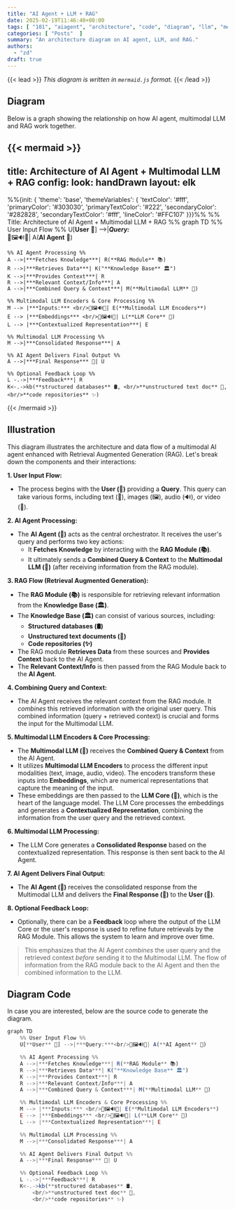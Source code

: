 ```yaml
---
title: "AI Agent + LLM + RAG"
date: 2025-02-19T11:46:40+08:00
tags: [ "101", "aiagent", "architecture", "code", "diagram", "llm", "mermaid", "rag" ]
categories: [ "Posts"  ]
summary: "An architecture diagram on AI agent, LLM, and RAG."
authors:
  - "zd"
draft: true
---
```

{{< lead >}}
*This diagram is written in `mermaid.js` format.*
{{< /lead >}}

## Diagram

Below is a graph showing the relationship on how AI agent, multimodal LLM and RAG work together.

{{< mermaid >}}
---
title: Architecture of AI Agent + Multimodal LLM + RAG
config:
  look: handDrawn
  layout: elk
---
%%{init: {
    'theme': 'base',
    'themeVariables': {
      'textColor': '#fff',
      'primaryColor': '#303030',
      'primaryTextColor': '#222',
      'secondaryColor': '#282828',
      'secondaryTextColor': '#fff',
      'lineColor': '#FFC107'
    }}}%%
%% Title: Architecture of AI Agent + Multimodal LLM + RAG %%
graph TD
    %% User Input Flow %%
    U[**User** 👤] -->|***Query:***<br/>📝🖼️🔊🎥| A(**AI Agent** 🤖)

    %% AI Agent Processing %%
    A -->|***Fetches Knowledge***| R(**RAG Module** 📚)
    R -->|***Retrieves Data***| K("**Knowledge Base** 🏛️")
    K -->|***Provides Context***| R
    R -->|***Relevant Context/Info***| A  
    A -->|***Combined Query & Context***| M(**Multimodal LLM** 🧠) 

    %% Multimodal LLM Encoders & Core Processing %%
    M --> |***Inputs:*** <br/>📝🖼️🔊🎥| E(**Multimodal LLM Encoders**)
    E --> |***Embeddings*** <br/>📝🖼️🔊🎥| L(**LLM Core** 🧠)
    L --> |***Contextualized Representation***| E

    %% Multimodal LLM Processing %%
    M -->|***Consolidated Response***| A

    %% AI Agent Delivers Final Output %%
    A -->|***Final Response*** 🎯| U

    %% Optional Feedback Loop %%
    L -.->|***Feedback***| R
    K<-.->kb(**structured databases** 🛢, <br/>**unstructured text doc** 📝, <br/>**code repositories** ✨)

{{< /mermaid >}}


## Illustration

This diagram illustrates the architecture and data flow of a multimodal AI agent enhanced with Retrieval Augmented Generation (RAG).
Let's break down the components and their interactions:

**1. User Input Flow:**

* The process begins with the **User (👤)** providing a **Query**. 
This query can take various forms, including text (📝), images (🖼️), audio (🔊), or video (🎥).

**2. AI Agent Processing:**

* The **AI Agent (🤖)** acts as the central orchestrator. 
It receives the user's query and performs two key actions:
    * It **Fetches Knowledge** by interacting with the **RAG Module (📚)**.
    * It ultimately sends a **Combined Query & Context** to the **Multimodal LLM (🧠)** (after receiving information from the RAG module).

**3. RAG Flow (Retrieval Augmented Generation):**

* The **RAG Module (📚)** is responsible for retrieving relevant information from the **Knowledge Base (🏛️)**.
* The **Knowledge Base (🏛️)** can consist of various sources, including:
    * **Structured databases (🛢)**
    * **Unstructured text documents (📝)**
    * **Code repositories (✨)**
* The RAG module **Retrieves Data** from these sources and **Provides Context** back to the AI Agent.  
* The **Relevant Context/Info** is then passed from the RAG Module back to the **AI Agent**.

**4. Combining Query and Context:**

* The AI Agent receives the relevant context from the RAG module.
It *combines* this retrieved information with the original user query. 
This combined information (query + retrieved context) is crucial and forms the input for the Multimodal LLM.

**5. Multimodal LLM Encoders & Core Processing:**

* The **Multimodal LLM (🧠)** receives the **Combined Query & Context** from the AI Agent.
* It utilizes **Multimodal LLM Encoders** to process the different input modalities (text, image, audio, video).
The encoders transform these inputs into **Embeddings**, which are numerical representations that capture the meaning of the input.
* These embeddings are then passed to the **LLM Core (🧠)**, which is the heart of the language model.
The LLM Core processes the embeddings and generates a **Contextualized Representation**, combining the information from the user query and the retrieved context.

**6. Multimodal LLM Processing:**

* The LLM Core generates a **Consolidated Response** based on the contextualized representation.
This response is then sent back to the AI Agent.

**7. AI Agent Delivers Final Output:**

* The **AI Agent (🤖)** receives the consolidated response from the Multimodal LLM and delivers the **Final Response (🎯)** to the **User (👤)**.

**8. Optional Feedback Loop:**

* Optionally, there can be a **Feedback** loop where the output of the LLM Core or the user's response is used to refine future retrievals by the RAG Module.
This allows the system to learn and improve over time.


>This emphasizes that the AI Agent *combines* the user query and the retrieved context *before* sending it to the Multimodal LLM.
>The flow of information from the RAG module back to the AI Agent and then the combined information to the LLM.


## Diagram Code

In case you are interested, below are the source code to generate the diagram.

```javascript
graph TD
    %% User Input Flow %%
    U[**User** 👤] -->|***Query:***<br/>📝🖼️🔊🎥| A(**AI Agent** 🤖)

    %% AI Agent Processing %%
    A -->|***Fetches Knowledge***| R(**RAG Module** 📚)
    R -->|***Retrieves Data***| K("**Knowledge Base** 🏛️")
    K -->|***Provides Context***| R
    R -->|***Relevant Context/Info***| A  
    A -->|***Combined Query & Context***| M(**Multimodal LLM** 🧠) 

    %% Multimodal LLM Encoders & Core Processing %%
    M --> |***Inputs:*** <br/>📝🖼️🔊🎥| E(**Multimodal LLM Encoders**)
    E --> |***Embeddings*** <br/>📝🖼️🔊🎥| L(**LLM Core** 🧠)
    L --> |***Contextualized Representation***| E

    %% Multimodal LLM Processing %%
    M -->|***Consolidated Response***| A

    %% AI Agent Delivers Final Output %%
    A -->|***Final Response*** 🎯| U

    %% Optional Feedback Loop %%
    L -.->|***Feedback***| R
    K<-.->kb(**structured databases** 🛢, 
        <br/>**unstructured text doc** 📝, 
        <br/>**code repositories** ✨)

```


